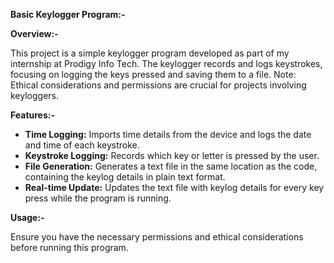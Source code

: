 **Basic Keylogger Program:-**

**Overview:-**

This project is a simple keylogger program developed as part of my internship at Prodigy Info Tech. The keylogger records and logs keystrokes,
focusing on logging the keys pressed and saving them to a file. Note: Ethical considerations and permissions are crucial for projects involving keyloggers.

**Features:-**

- **Time Logging:** Imports time details from the device and logs the date and time of each keystroke.
- **Keystroke Logging:** Records which key or letter is pressed by the user.
- **File Generation:** Generates a text file in the same location as the code, containing the keylog details in plain text format.
- **Real-time Update:** Updates the text file with keylog details for every key press while the program is running.

**Usage:-**

Ensure you have the necessary permissions and ethical considerations before running this program.
